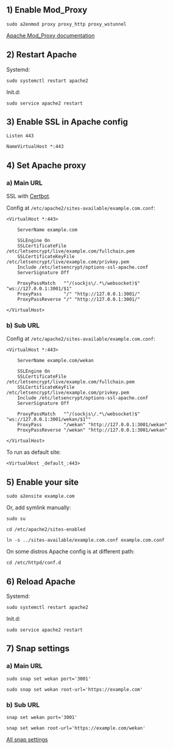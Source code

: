 ## 1) Enable Mod_Proxy

```
sudo a2enmod proxy proxy_http proxy_wstunnel
```

[Apache Mod_Proxy documentation](http://httpd.apache.org/docs/current/mod/mod_proxy.html)

## 2) Restart Apache

Systemd:
```
sudo systemctl restart apache2
```
Init.d:
```
sudo service apache2 restart
```

## 3) Enable SSL in Apache config
```
Listen 443

NameVirtualHost *:443
```
## 4) Set Apache proxy

### a) Main URL

SSL with [Certbot](https://certbot.eff.org).

Config at `/etc/apache2/sites-available/example.com.conf`:

```ApacheConf
<VirtualHost *:443>

    ServerName example.com

    SSLEngine On
    SSLCertificateFile      /etc/letsencrypt/live/example.com/fullchain.pem
    SSLCertificateKeyFile   /etc/letsencrypt/live/example.com/privkey.pem
    Include /etc/letsencrypt/options-ssl-apache.conf
    ServerSignature Off

    ProxyPassMatch   "^/(sockjs\/.*\/websocket)$" "ws://127.0.0.1:3001/$1"
    ProxyPass        "/" "http://127.0.0.1:3001/"
    ProxyPassReverse "/" "http://127.0.0.1:3001/"

</VirtualHost>
```

### b) Sub URL

Config at `/etc/apache2/sites-available/example.com.conf`:

```ApacheConf
<VirtualHost *:443>

    ServerName example.com/wekan

    SSLEngine On
    SSLCertificateFile      /etc/letsencrypt/live/example.com/fullchain.pem
    SSLCertificateKeyFile   /etc/letsencrypt/live/example.com/privkey.pem
    Include /etc/letsencrypt/options-ssl-apache.conf
    ServerSignature Off

    ProxyPassMatch   "^/(sockjs\/.*\/websocket)$" "ws://127.0.0.1:3001/wekan/$1""                                                                                                                           
    ProxyPass        "/wekan" "http://127.0.0.1:3001/wekan"                                                                                                                                    
    ProxyPassReverse "/wekan" "http://127.0.0.1:3001/wekan"

</VirtualHost>
```
To run as default site:
```ApacheConf
<VirtualHost _default_:443>
```

## 5) Enable your site

```
sudo a2ensite example.com
```
Or, add symlink manually:
```
sudo su

cd /etc/apache2/sites-enabled

ln -s ../sites-available/example.com.conf example.com.conf
```
On some distros Apache config is at different path:
```
cd /etc/httpd/conf.d
```

## 6) Reload Apache

Systemd:
```
sudo systemctl restart apache2
```
Init.d:
```
sudo service apache2 restart
```

## 7) Snap settings

### a) Main URL
```
sudo snap set wekan port='3001'

sudo snap set wekan root-url='https://example.com'
```
### b) Sub URL
```
snap set wekan port='3001'

snap set wekan root-url='https://example.com/wekan'
```

[All snap settings](https://github.com/wekan/wekan-snap/wiki/Supported-settings-keys)